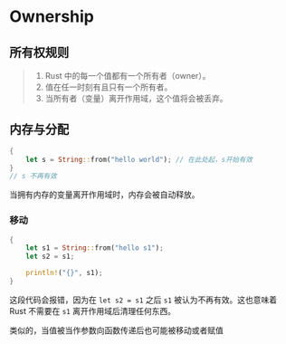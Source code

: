 # Ownership

## 所有权规则

> 1. Rust 中的每一个值都有一个所有者（owner）。
> 2. 值在任一时刻有且只有一个所有者。
> 3. 当所有者（变量）离开作用域，这个值将会被丢弃。

## 内存与分配

```Rust
{
    let s = String::from("hello world"); // 在此处起，s开始有效
}
// s 不再有效
```
当拥有内存的变量离开作用域时，内存会被自动释放。

### 移动

```Rust
{
    let s1 = String::from("hello s1");
    let s2 = s1;

    println!("{}", s1);
}
```
这段代码会报错，因为在 `let s2 = s1` 之后 `s1` 被认为不再有效。这也意味着 Rust 不需要在 `s1` 离开作用域后清理任何东西。

类似的，当值被当作参数向函数传递后也可能被移动或者赋值